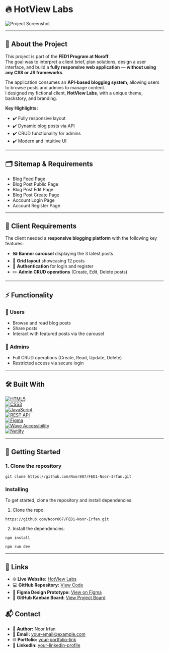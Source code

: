 # 🔥 HotView Labs

![Project Screenshot](https://github.com/user-attachments/assets/3eea02bc-3fda-48c1-b7ef-908bff5f3182)

---

## 📖 About the Project

This project is part of the **FED1 Program at Noroff**.  
The goal was to interpret a client brief, plan solutions, design a user interface, and build a **fully responsive web application** — **without using any CSS or JS frameworks**.  

The application consumes an **API-based blogging system**, allowing users to browse posts and admins to manage content.  
I designed my fictional client, **HotView Labs**, with a unique theme, backstory, and branding.  

**Key Highlights:**  
- ✔️ Fully responsive layout  
- ✔️ Dynamic blog posts via API  
- ✔️ CRUD functionality for admins  
- ✔️ Modern and intuitive UI  

---

## 🗂️ Sitemap & Requirements

- Blog Feed Page  
- Blog Post Public Page  
- Blog Post Edit Page  
- Blog Post Create Page  
- Account Login Page  
- Account Register Page  

---

## 🎯 Client Requirements

The client needed a **responsive blogging platform** with the following key features:

- 🖼️ **Banner carousel** displaying the 3 latest posts  
- 📰 **Grid layout** showcasing 12 posts  
- 🔑 **Authentication** for login and register  
- ✏️ **Admin CRUD operations** (Create, Edit, Delete posts)  

---

## ⚡ Functionality

### 👥 Users
- Browse and read blog posts  
- Share posts  
- Interact with featured posts via the carousel  

### 🔐 Admins
- Full CRUD operations (Create, Read, Update, Delete)  
- Restricted access via secure login  

---

## 🛠️ Built With

[![HTML5](https://img.shields.io/badge/HTML5-E34F26?style=for-the-badge&logo=html5&logoColor=white)](https://developer.mozilla.org/en-US/docs/Web/HTML)  
[![CSS3](https://img.shields.io/badge/CSS3-1572B6?style=for-the-badge&logo=css3&logoColor=white)](https://developer.mozilla.org/en-US/docs/Web/CSS)  
[![JavaScript](https://img.shields.io/badge/JavaScript-F7DF1E?style=for-the-badge&logo=javascript&logoColor=black)](https://developer.mozilla.org/en-US/docs/Web/JavaScript)  
[![REST API](https://img.shields.io/badge/REST%20API-4CAF50?style=for-the-badge)](https://restfulapi.net/)  
[![Figma](https://img.shields.io/badge/Figma-F24E1E?style=for-the-badge&logo=figma&logoColor=white)](https://www.figma.com/)  
[![Wave Accessibility](https://img.shields.io/badge/WAVE-Accessibility-orange?style=for-the-badge)](https://wave.webaim.org/)  
[![Netlify](https://img.shields.io/badge/Netlify-00C7B7?style=for-the-badge&logo=netlify&logoColor=white)](https://www.netlify.com/)  

---

## 🚀 Getting Started

### 1. Clone the repository

```
git clone https://github.com/Noor807/FED1-Noor-Irfan.git
```



### Installing

To get started, clone the repository and install dependencies:

1. Clone the repo:

```
https://github.com/Noor807/FED1-Noor-Irfan.git
```


2. Install the dependencies:


```
npm install
```

```
npm run dev
```



-----------


## 🔗 Links  

- 🌐 **Live Website:** [HotView Labs](https://pagehotviewlabs.netlify.app)  
- 💻 **GitHub Repository:** [View Code](https://github.com/Noor807/FED1-Noor-Irfan)  
- 🎨 **Figma Design Prototype:** [View on Figma](https://www.figma.com/design/FwBaYUVj0fuFuTx2GtJFS6/design-project-exam-1?t=e9I6cjOTQHDkTOxG-1)  
- 📌 **GitHub Kanban Board:** [View Project Board](https://github.com/orgs/NoroffFEU/projects/142?classId=ef3a73db-bfdb-43a2-b6fb-132244cde312&assignmentId=e76be328-2aaa-411c-9a8f-196cf3b1a56e&submissionId=6dfb685c-e37e-7cdb-9d42-96c411cc39c7)  


## 📬 Contact  

- 👤 **Author:** Noor Irfan  
- 📧 **Email:** [your-email@example.com](mailto:your-email@example.com)  
- 🌐 **Portfolio:** [your-portfolio-link](#)  
- 💼 **LinkedIn:** [your-linkedin-profile](#)  













